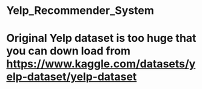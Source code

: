 # Yelp_Recommender_System
# Original Yelp dataset is too huge that you can down load from https://www.kaggle.com/datasets/yelp-dataset/yelp-dataset
